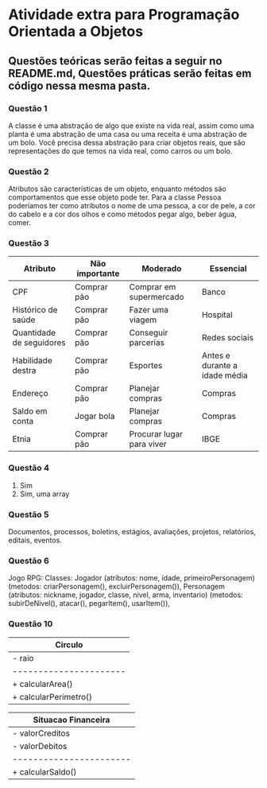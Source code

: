 # Atividade extra para Programação Orientada a Objetos

## Questões teóricas serão feitas a seguir no README.md, Questões práticas serão feitas em código nessa mesma pasta.

### Questão 1
A classe é uma abstração de algo que existe na vida real, assim como uma planta é uma abstração de uma casa ou uma receita é uma abstração de um bolo. Você precisa dessa abstração para criar objetos reais, que são representações do que temos na vida real, como carros ou um bolo. 

### Questão 2
Atributos são características de um objeto, enquanto métodos são comportamentos que esse objeto pode ter. Para a classe Pessoa poderíamos ter como atributos o nome de uma pessoa, a cor de pele, a cor do cabelo e a cor dos olhos e como métodos pegar algo, beber água, comer.

### Questão 3

Atributo                  |  Não importante |         Moderado          |   Essencial                       
--------------------------|-----------------|---------------------------|-----------------------------------
CPF                       |   Comprar pão   | Comprar em supermercado   |   Banco                           
Histórico de saúde        |   Comprar pão   |    Fazer uma viagem       |   Hospital  
Quantidade de seguidores  |   Comprar pão   |   Conseguir parcerias     |   Redes sociais
Habilidade destra         |   Comprar pão   |        Esportes           |   Antes e durante a idade média
Endereço                  |   Comprar pão   |    Planejar compras       |   Compras
Saldo em conta            |   Jogar bola    |    Planejar compras       |   Compras
Etnia                     |   Comprar pão   | Procurar lugar para viver |   IBGE 


### Questão 4
1. Sim
2. Sim, uma array

### Questão 5
Documentos, processos, boletins, estágios, avaliações, projetos, relatórios, editais, eventos.


### Questão 6
Jogo RPG:
Classes: 
Jogador (atributos: nome, idade, primeiroPersonagem) (metodos: criarPersonagem(), excluirPersonagem()), 
Personagem (atributos: nickname, jogador, classe, nível, arma, inventario) (metodos: subirDeNivel(), atacar(), pegarItem(), usarItem()), 

### Questão 10

|       Circulo        |
|----------------------|
|- raio                |
|----------------------|
|+ calcularArea()      |
|+ calcularPerimetro() |


|  Situacao Financeira  | 
|-----------------------|
|- valorCreditos        |
|- valorDebitos         |
|-----------------------|
|+ calcularSaldo()      |



